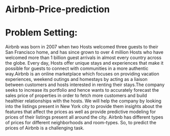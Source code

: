 # Airbnb-Price-prediction

# Problem Setting:
Airbnb was born in 2007 when two Hosts welcomed three guests to their San Francisco home, and
has since grown to over 4 million Hosts who have welcomed more than 1 billion guest arrivals in
almost every country across the globe. Every day, Hosts offer unique stays and experiences that
make it possible for guests to connect with communities in a more authentic way.Airbnb is an online
marketplace which focuses on providing vacation experiences, weekend outings and homestays by
acting as a liaison between customers and hosts interested in renting their stays.The company seeks
to increase its portfolio and hence wants to accurately forecast the sales price of properties in order
to fetch more customers and build healthier relationships with the hosts. We will help the company by
looking into the listings present in New York city to provide them insights about the features that
affect the prices as well as provide predictive modeling for prices of their listings present all around
the city. Airbnb has different types of prices for different neighborhoods and room-types. So, to
predict the prices of Airbnb is a challenging task.
